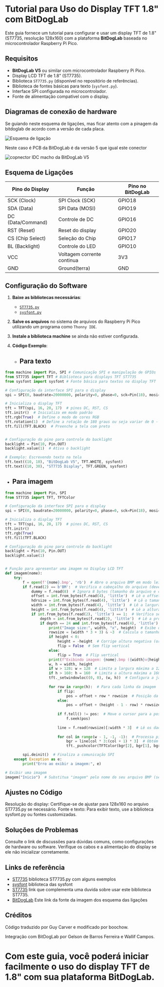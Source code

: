 # Tutorial para Uso do Display TFT 1.8" com BitDogLab

Este guia fornece um tutorial para configurar e usar um display TFT de 1.8" (ST7735, resolução 128x160) com a plataforma **BitDogLab** baseada no microcontrolador Raspberry Pi Pico.

## Requisitos

- **BitDogLab V5** ou similar com microcontrolador Raspberry Pi Pico.
- Display LCD TFT de 1.8" (ST7735).
- Biblioteca `ST7735.py` (disponível no repositório de referências).
- Biblioteca de fontes básicas para texto (`sysfont.py`).
- Interface SPI configurada no microcontrolador.
- Fonte de alimentação compatível com o display.

## Diagramas de conexão de hardware
Se guiando neste esquema de ligações, mas ficar atento com a pinagem da bitdoglab de acordo com a versão de cada placa.

![Esquema de ligação](https://github.com/user-attachments/assets/12d94c46-1bfd-4142-b416-6c75f2d2dbad)

Neste caso é PCB da BitDogLab é da versão 5 que igual este conector

![copnector IDC macho da BitDogLab V5](https://github.com/user-attachments/assets/8f7299b2-dda5-4b00-ba58-591bc7e0cb60)

## Esquema de Ligações

| **Pino do Display** | **Função**       | **Pino no BitDogLab** |
|----------------------|------------------|------------------------|
| SCK (Clock)          | SPI Clock (SCK) | GPIO18                |
| SDA (Data)          | SPI Data (MOSI) | GPIO19                |
| DC (Data/Command)    | Controle de DC   | GPIO16                |
| RST (Reset)          | Reset do display| GPIO20                |
| CS (Chip Select)     | Seleção do Chip | GPIO17                |
| BL (Backlight)       | Controle do LED | GPIO10                |
| VCC                  | Voltagem corrente continua|  3V3         |
| GND                  | Ground(terra) |   GND                  |
## Configuração do Software

1. **Baixe as bibliotecas necessárias**:
   - [`ST7735.py`](https://github.com/boochow/MicroPython-ST7735/tree/master)
   - [`sysfont.py`](https://github.com/GuyCarver/MicroPython/blob/master/lib/sysfont.py)

2. **Salve os arquivos** no sistema de arquivos do Raspberry Pi Pico utilizando um programa como `Thonny IDE`.

3. **Instale a biblioteca machine** se ainda não estiver configurada.

4. **Código Exemplo**:
   - ## Para texto 
```python
from machine import Pin, SPI # Comunicação SPI e manipulação de GPIOs
from ST7735 import TFT # Biblioteca para displays TFT ST7735
from sysfont import sysfont # Fonte básica para textos no display TFT

# Configuração da interface SPI para o display
spi = SPI(0, baudrate=20000000, polarity=0, phase=0, sck=Pin(18), mosi=Pin(19))

# Inicializa o display TFT
tft = TFT(spi, 16, 20, 17)  # pinos DC, RST, CS
tft.initr()  # Inicializa em modo padrão
tft.rgb(True)  # Define o modo de cores RGB
tft.rotation(1)  # Define a rotação de 180 graus ou seja variar de 0 - 3. Começa na vertical com o topo voltado para os pinos e gira 90 graus no sentido horário a cada passo.
tft.fill(TFT.BLACK)  # Preenche a tela com preto


# Configuração do pino para controle do backlight
backlight = Pin(10, Pin.OUT)
backlight.value(1)  # Ativa o backlight

# Exemplo: Escrevendo texto na tela
tft.text((10, 10), "BitDogLab V5", TFT.WHITE, sysfont)
tft.text((10, 30), "ST7735 Display", TFT.GREEN, sysfont)

```
   - ## Para imagem

```python
from machine import Pin, SPI
from ST7735 import TFT, TFTColor

# Configuração da interface SPI para o display
spi = SPI(0, baudrate=20000000, polarity=0, phase=0, sck=Pin(18), mosi=Pin(19))

# Inicializa o display TFT
tft = TFT(spi, 16, 20, 17)  # pinos DC, RST, CS
tft.initr()
tft.rgb(True)
tft.fill(TFT.BLACK)

# Configuração do pino para controle do backlight
backlight = Pin(10, Pin.OUT)
backlight.value(1)


# Função para apresentar uma imagem no Display LCD TFT
def imagem(nome):
    try:
        f = open(f'{nome}.bmp', 'rb')  # Abre o arquivo BMP em modo leitura binária
        if f.read(2) == b'BM':  # Verifica o cabeçalho do arquivo (deve começar com "BM")
            dummy = f.read(8)  # Ignora 8 bytes (tamanho do arquivo e criador)
            offset = int.from_bytes(f.read(4), 'little')  # Lê o offset para os dados de imagem
            hdrsize = int.from_bytes(f.read(4), 'little')  # Lê o tamanho do cabeçalho
            width = int.from_bytes(f.read(4), 'little')  # Lê a largura da imagem
            height = int.from_bytes(f.read(4), 'little')  # Lê a altura da imagem
            if int.from_bytes(f.read(2), 'little') == 1:  # Verifica se o número de planos é 1
                depth = int.from_bytes(f.read(2), 'little')  # Lê a profundidade da cor (bits por pixel)
                if depth == 24 and int.from_bytes(f.read(4), 'little') == 0:  # Verifica profundidade de 24 bits e sem compressão
                    print("Image size:", width, "x", height)  # Exibe o tamanho da imagem
                    rowsize = (width * 3 + 3) & ~3  # Calcula o tamanho de cada linha (alinhado a 4 bytes)
                    if height < 0:
                        height = -height  # Corrige altura negativa (origem na parte inferior)
                        flip = False  # Sem flip vertical
                    else:
                        flip = True  # Flip vertical
                    print(f"Exibindo imagem: {nome}.bmp ({width}x{height})")
                    w, h = width, height
                    if w > 128: w = 128  # Limita a largura máxima a 128 pixels
                    if h > 160: h = 160  # Limita a altura máxima a 160 pixels
                    tft._setwindowloc((0, 0), (w, h))  # Configura a janela de exibição no TFT
                    
                    for row in range(h):  # Para cada linha da imagem
                        if flip:
                            pos = offset + row * rowsize  # Posição da linha com flip
                        else:
                            pos = offset + (height - 1 - row) * rowsize  # Posição da linha sem flip
                        
                        if f.tell() != pos:  # Move o cursor para a posição correta
                            f.seek(pos)
                        
                        line = f.read(rowsize)[:width * 3]  # Lê os dados da linha (até a largura necessária)
                        
                        for col in range(w - 1, -1, -1):  # Processa pixels da direita para a esquerda
                            bgr = line[col * 3:(col + 1) * 3]  # Obtém os componentes BGR
                            tft._pushcolor(TFTColor(bgr[2], bgr[1], bgr[0]))  # Converte para RGB e envia ao TFT

        spi.deinit()  # Finaliza a comunicação SPI
    except Exception as e:
        print("Erro ao exibir a imagem:", e)

# Exibir uma imagem
imagem("Inicio")  # Substitua "imagem" pelo nome do seu arquivo BMP (sem extensão)
```




## Ajustes no Código
Resolução do display: Certifique-se de ajustar para 128x160 no arquivo ST7735.py se necessário.
Fonte e texto: Para exibir texto, use a biblioteca sysfont.py ou fontes customizadas.

## Soluções de Problemas
Consulte o link de discussões para dúvidas comuns, como configurações de hardware ou software.
Verifique os cabos e a alimentação do display se ele não inicializar corretamente.

## Links de referência
* [ST7735](https://github.com/boochow/MicroPython-ST7735/tree/master) biblioteca ST7735.py com alguns exemplos
* [sysfont](https://github.com/GuyCarver/MicroPython/blob/master/lib/sysfont.py) biblioteca das sysfont
* [ST7735](https://github.com/boochow/MicroPython-ST7735/issues/9) link que complementa uma duvida sobre usar este biblioteca ST7735.
* [BitDogLab](https://github.com/BitDogLab/BitDogLab/commit/db2704d02596209923995fc20823b8b6147ad800) Este link da fonte da imagem dos esquema das ligações

## Créditos
Código traduzido por Guy Carver e modificado por boochow.

Integração com BitDogLab por Gelson de Barros Ferreira e Wallif Campos.

# Com este guia, você poderá iniciar facilmente o uso do display TFT de 1.8" com sua plataforma BitDogLab.
